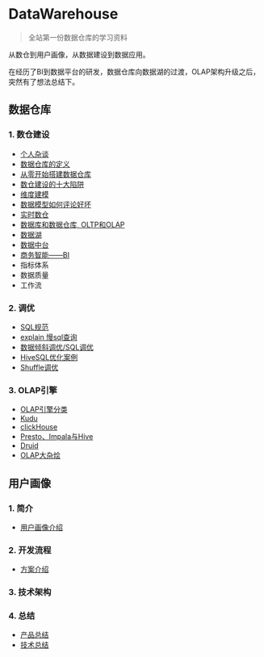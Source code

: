 # DataWarehouse
> 全站第一份数据仓库的学习资料

从数仓到用户画像，从数据建设到数据应用。

在经历了BI到数据平台的研发，数据仓库向数据湖的过渡，OLAP架构升级之后，突然有了想法总结下。

## 数据仓库

### 1. 数仓建设
- [个人杂谈](./docs/me.md)
- [数据仓库的定义](./docs/数仓定义.md)
- [从零开始搭建数据仓库](./docs/从零开始搭建数据仓库.md)
- [数仓建设的十大陷阱](./docs/数仓建设的十大陷阱.md)
- [维度建模](./docs/数据模型.md)
- [数据模型如何评论好坏](./docs/数据模型如何评论好坏.md)
- [实时数仓](./docs/实时数仓.md)
- [数据库和数据仓库, OLTP和OLAP](./docs/数据库和数据仓库的区别.md)
- [数据湖](./docs/数据湖.md)
- [数据中台](./docs/数据中台.md)
- [商务智能——BI](./docs/bi.md)
- 指标体系
- 数据质量
- 工作流

### 2. 调优
- [SQL规范](./docs/sql规范.md)
- [explain 慢sql查询](./docs/explain.md)
- [数据倾斜调优/SQL调优](./docs/sql调优.md)
- [HiveSQL优化案例](./docs/HiveSQL.md)
- [Shuffle调优](./docs/shuffle.md)

### 3. OLAP引擎 
- [OLAP引擎分类](./docs/olap.md)
- [Kudu](./docs/kudu.md)
- [clickHouse]()
- [Presto、Impala与Hive](./docs/presto_impala_hive.md)
- [Druid]()
- [OLAP大杂烩]()

## 用户画像

### 1. 简介
- [用户画像介绍](./docs/画像简介.md)

### 2. 开发流程
- [方案介绍](./docs/画像开发方案.md)

### 3. 技术架构

### 4. 总结
- [产品总结](./docs/画像总结.md)
- [技术总结]()